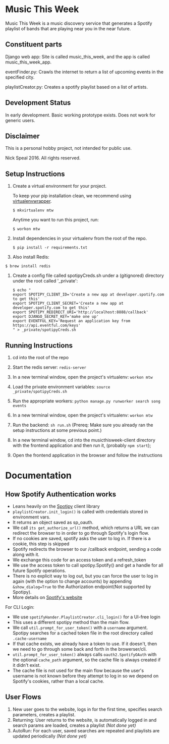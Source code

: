 # Music This Week

Music This Week is a music discovery service that generates a Spotify playlist of bands that are playing near you in the near future.

## Constituent parts

Django web app: Site is called music_this_week, and the app is called music_this_week_app.

eventFinder.py: Crawls the internet to return a list of upcoming events in the specified city.

playlistCreator.py: Creates a spotify playlist based on a list of artists.

## Development Status

In early development. Basic working prototype exists. Does not work for generic users.

## Disclaimer

This is a personal hobby project, not intended for public use.

Nick Speal 2016. All rights reserved.



## Setup Instructions

1. Create a virtual environment for your project.

    To keep your pip installation clean, we recommend using [virtualenvwrapper](https://virtualenvwrapper.readthedocs.io/en/latest/).

    ~~~~
    $ mkvirtualenv mtw
    ~~~~

    Anytime you want to run this project, run:

    ~~~~
    $ workon mtw
    ~~~~

1. Install dependencies in your virtualenv from the root of the repo.

    ~~~~
    $ pip install -r requirements.txt
    ~~~~

1. Also install Redis:

  ~~~~
  $ brew install redis
  ~~~~

1. Create a config file called spotipyCreds.sh under a (gitignored) directory under the root called '_private':

    ~~~~
    $ echo "
    export SPOTIPY_CLIENT_ID='Create a new app at developer.spotify.com to get this'
    export SPOTIPY_CLIENT_SECRET='Create a new app at developer.spotify.com to get this'
    export SPOTIPY_REDIRECT_URI='http://localhost:8888/callback'
    export DJANGO_SECRET_KEY='make one up'
    export EVENTFUL_KEY='Request an application key from https://api.eventful.com/keys'
    " > _private/spotipyCreds.sh
    ~~~~

## Running Instructions

1. cd into the root of the repo

1. Start the redis server: `redis-server`

1. In a new terminal window, open the project's virtualenv: `workon mtw`

1. Load the private environment variables: `source _private/spotipyCreds.sh`

1. Run the appropriate workers: `python manage.py runworker search song events`

1. In a new terminal window, open the project's virtualenv: `workon mtw`

1. Run the backend: `sh run.sh` (Prereq: Make sure you already ran the setup instructions at some previous point.)

1. In a new terminal window, cd into the musicthisweek-client directory with the frontend application and then run it, (probably `npm start`);

1. Open the frontend application in the browser and follow the instructions


# Documentation

## How Spotify Authentication works

* Leans heavily on the [Spotipy](https://spotipy.readthedocs.io/en/latest/) client library
* `playlistCreator.init_login()` is called with credentials stored in environment vars.
* It returns an object saved as sp_oauth.
* We call `its get_authorize_url()` method, which returns a URL we can redirect the browser to in order to go through Spotify's login flow.
* If no cookies are saved, spotify asks the user to log in. If there is a cookie, this step is skipped
* Spotify redirects the browser to our /callback endpoint, sending a code along with it.
* We exchange this code for an access token and a refresh_token
* We use the access token to call spotipy.Spotify() and get a handle for all future Spotify operations.
* There is no explicit way to log out, but you can force the user to log in again (with the option to change accounts) by appending `&show_dialog=True` to the Authorization endpoint(Not supported by Spotipy).
* More details on [Spotify's website](https://developer.spotify.com/web-api/authorization-guide/)

For CLI Login:
* We use `spotifyHander.PlaylistCreator.cli_login()` for a UI-free login
* This uses a different spotipy method than the main flow.
* We call `util.prompt_for_user_token()` with a `username` argument. Spotipy searches for a cached token file in the root directory called `.cache-username`
* If that cache exists, we already have a token to use. If it doesn't, then we need to go through some back and forth in the browerser/cli.
* `util.prompt_for_user_token()` always calls `oauth2.SpotifyOAuth` with the optional `cache_path` argument, so the cache file is always created if it didn't exist.
* The cache file is not used for the main flow because the user's username is not known before they attempt to log in so we depend on Spotify's cookies, rather than a local cache.

## User Flows

1. New user goes to the website, logs in for the first time, specifies search parameters, creates a playlist.
2. Returning: User returns to the website, is automatically logged in and search params are loaded, creates a playlist _(Not done yet)_
3. AutoRun: For each user, saved searches are repeated and playlists are updated periodically _(Not done yet)_
